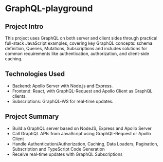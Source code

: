 # GraphQL-playground

## Project Intro

This project uses GraphQL on both server and client sides through practical full-stack JavaScript examples, covering key GraphQL concepts: schema definition, Queries, Mutations, Subscriptions and includes solutions for common requirements like authentication, authorization, and client-side caching.

## Technologies Used

- Backend: Apollo Server with Node.js and Express.
- Frontend: React, with GraphQL-Request and Apollo Client as GraphQL clients.
- Subscriptions: GraphQL-WS for real-time updates.

## Project Summary

- Build a GraphQL server based on NodeJS, Express and Apollo Server
- Call GraphQL APIs from JavaScript using GraphQL-Request or Apollo Client
- Handle Authentication/Authorization, Caching, Data Loaders, Pagination, Subscription and TypeScript Code Generation
- Receive real-time updates with GraphQL Subscriptions